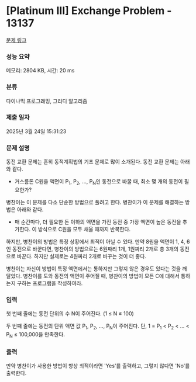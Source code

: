 # [Platinum III] Exchange Problem - 13137 

[문제 링크](https://www.acmicpc.net/problem/13137) 

### 성능 요약

메모리: 2804 KB, 시간: 20 ms

### 분류

다이나믹 프로그래밍, 그리디 알고리즘

### 제출 일자

2025년 3월 24일 15:31:23

### 문제 설명

<p>동전 교환 문제는 흔히 동적계획법의 기초 문제로 많이 소개된다. 동전 교환 문제는 아래와 같다.</p>

<ul>
	<li>거스름돈 C원을 액면이 P<sub>1</sub>, P<sub>2</sub>, …, P<sub>N</sub>인 동전으로 바꿀 때, 최소 몇 개의 동전이 필요한가?</li>
</ul>

<p>병찬이는 이 문제를 다소 단순한 방법으로 풀려고 한다. 병찬이가 이 문제를 해결하는 방법은 아래와 같다.</p>

<ul>
	<li>매 순간마다, 더 필요한 돈 이하의 액면을 가진 동전 중 가장 액면이 높은 동전을 추가한다. 이 방식으로 C원을 모두 채울 때까지 반복한다.</li>
</ul>

<p>하지만, 병찬이의 방법은 특정 상황에서 최적이 아닐 수 있다. 만약 8원을 액면이 1, 4, 6인 동전으로 바꾼다면, 병찬이의 방법으로는 6원짜리 1개, 1원짜리 2개로 총 3개의 동전으로 바꾼다. 하지만 실제로는 4원짜리 2개로 바꾸는 것이 더 좋다.</p>

<p>병찬이는 자신이 방법이 특정 액면에서는 통하지만 그렇지 않은 경우도 있다는 것을 깨달았다. 병찬이를 도와 동전의 액면이 주어질 때, 병찬이의 방법이 모든 C에 대해서 통하는지 구하는 프로그램을 작성하여라.</p>

### 입력 

 <p>첫 번째 줄에는 동전 단위의 수 N이 주어진다. (1 ≤ N ≤ 100)</p>

<p>두 번째 줄에는 동전의 단위 액면 값 P<sub>1</sub>, P<sub>2</sub>, …, P<sub>N</sub>이 주어진다. 단, 1 = P<sub>1</sub> < P<sub>2</sub> < … < P<sub>N</sub> ≤ 100,000을 만족한다.</p>

### 출력 

 <p>만약 병찬이가 사용한 방법이 항상 최적이라면 'Yes'를 출력하고, 그렇지 않다면 'No'를 출력한다.</p>

